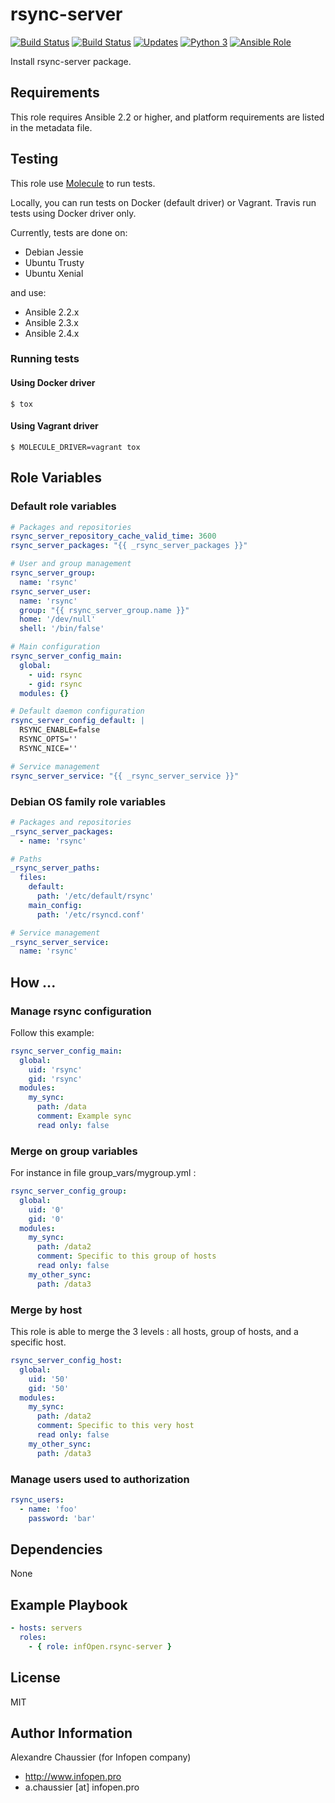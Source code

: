 # rsync-server

[![Build Status](https://img.shields.io/travis/infOpen/ansible-role-rsync-server/master.svg?label=travis_master)](https://travis-ci.org/infOpen/ansible-role-rsync-server)
[![Build Status](https://img.shields.io/travis/infOpen/ansible-role-rsync-server/develop.svg?label=travis_develop)](https://travis-ci.org/infOpen/ansible-role-rsync-server)
[![Updates](https://pyup.io/repos/github/infOpen/ansible-role-rsync-server/shield.svg)](https://pyup.io/repos/github/infOpen/ansible-role-rsync-server/)
[![Python 3](https://pyup.io/repos/github/infOpen/ansible-role-rsync-server/python-3-shield.svg)](https://pyup.io/repos/github/infOpen/ansible-role-rsync-server/)
[![Ansible Role](https://img.shields.io/ansible/role/21209.svg)](https://galaxy.ansible.com/infOpen/rsync-server/)

Install rsync-server package.

## Requirements

This role requires Ansible 2.2 or higher,
and platform requirements are listed in the metadata file.

## Testing

This role use [Molecule](https://github.com/metacloud/molecule/) to run tests.

Locally, you can run tests on Docker (default driver) or Vagrant.
Travis run tests using Docker driver only.

Currently, tests are done on:
- Debian Jessie
- Ubuntu Trusty
- Ubuntu Xenial

and use:
- Ansible 2.2.x
- Ansible 2.3.x
- Ansible 2.4.x

### Running tests

#### Using Docker driver

```
$ tox
```

#### Using Vagrant driver

```
$ MOLECULE_DRIVER=vagrant tox
```

## Role Variables

### Default role variables

``` yaml
# Packages and repositories
rsync_server_repository_cache_valid_time: 3600
rsync_server_packages: "{{ _rsync_server_packages }}"

# User and group management
rsync_server_group:
  name: 'rsync'
rsync_server_user:
  name: 'rsync'
  group: "{{ rsync_server_group.name }}"
  home: '/dev/null'
  shell: '/bin/false'

# Main configuration
rsync_server_config_main:
  global: 
    - uid: rsync
    - gid: rsync
  modules: {}

# Default daemon configuration
rsync_server_config_default: |
  RSYNC_ENABLE=false
  RSYNC_OPTS=''
  RSYNC_NICE=''

# Service management
rsync_server_service: "{{ _rsync_server_service }}"
```

### Debian OS family role variables

``` yaml
# Packages and repositories
_rsync_server_packages:
  - name: 'rsync'

# Paths
_rsync_server_paths:
  files:
    default:
      path: '/etc/default/rsync'
    main_config:
      path: '/etc/rsyncd.conf'

# Service management
_rsync_server_service:
  name: 'rsync'
```

## How ...

### Manage rsync configuration

Follow this example:
``` yaml
rsync_server_config_main:
  global:
    uid: 'rsync'
    gid: 'rsync'
  modules:
    my_sync:
      path: /data
      comment: Example sync
      read only: false
```
### Merge on group variables

For instance in file group_vars/mygroup.yml :

```yaml
rsync_server_config_group:
  global:
    uid: '0'
    gid: '0'
  modules:
    my_sync:
      path: /data2
      comment: Specific to this group of hosts
      read only: false
    my_other_sync:
      path: /data3
```

### Merge by host

This role is able to merge the 3 levels : all hosts, group of hosts, and a specific host.

```yaml
rsync_server_config_host:
  global:
    uid: '50'
    gid: '50'
  modules:
    my_sync:
      path: /data2
      comment: Specific to this very host
      read only: false
    my_other_sync:
      path: /data3
```

### Manage users used to authorization

``` yaml
rsync_users:
  - name: 'foo'
    password: 'bar'
```


## Dependencies

None

## Example Playbook

``` yaml
- hosts: servers
  roles:
    - { role: infOpen.rsync-server }
```

## License

MIT

## Author Information

Alexandre Chaussier (for Infopen company)
- http://www.infopen.pro
- a.chaussier [at] infopen.pro
